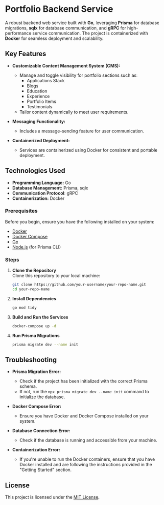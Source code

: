 # Portfolio Backend Service  

A robust backend web service built with **Go**, leveraging **Prisma** for database migrations, **sqlx** for database communication, and **gRPC** for high-performance service communication. The project is containerized with **Docker** for seamless deployment and scalability.  

## Key Features  
- **Customizable Content Management System (CMS):**  
  - Manage and toggle visibility for portfolio sections such as:  
    - Applications Stack  
    - Blogs  
    - Education  
    - Experience  
    - Portfolio Items  
    - Testimonials  
  - Tailor content dynamically to meet user requirements.  

- **Messaging Functionality:**  
  - Includes a message-sending feature for user communication.  

- **Containerized Deployment:**  
  - Services are containerized using Docker for consistent and portable deployment.  

## Technologies Used  
- **Programming Language:** Go  
- **Database Management:** Prisma, sqlx  
- **Communication Protocol:** gRPC  
- **Containerization:** Docker  

### Prerequisites  
Before you begin, ensure you have the following installed on your system:  
- [Docker](https://www.docker.com/get-started)  
- [Docker Compose](https://docs.docker.com/compose/install/)  
- [Go](https://golang.org/)  
- [Node.js](https://nodejs.org/) (for Prisma CLI)

### Steps
1. **Clone the Repository**  
   Clone this repository to your local machine:  
   ```bash
   git clone https://github.com/your-username/your-repo-name.git
   cd your-repo-name

2. **Install Dependencies**
   ```bash
   go mod tidy
   ```

3. **Build and Run the Services**
   ```bash
   docker-compose up -d
   ```
4. **Run Prisma Migrations**
   ```bash   
   prisma migrate dev --name init
   ```

## Troubleshooting  
- **Prisma Migration Error:**
  - Check if the project has been initialized with the correct Prisma schema.  
  - If not, run the `npx prisma migrate dev --name init` command to initialize the database.

- **Docker Compose Error:**
  - Ensure you have Docker and Docker Compose installed on your system.

- **Database Connection Error:**
  - Check if the database is running and accessible from your machine.

- **Containerization Error:**
  - If you're unable to run the Docker containers, ensure that you have Docker installed and are following the instructions provided in the "Getting Started" section.  

## License  
This project is licensed under the [MIT License](LICENSE).